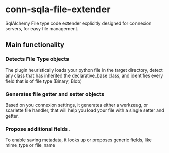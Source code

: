 # conn-sqla-file-extender

SqlAlchemy File type code extender explicitly designed for connexion servers, for easy file management.

## Main functionality

### Detects File Type objects

The plugin heuristically loads your python file in the target directory, detect any class that has inherited the declarative_base class, and identifies every field that is of file type (Binary, Blob)

### Generates file getter and setter objects

Based on you connexion settings, it generates either a werkzeug, or scarlette file handler, that will help you load your file with a single setter and getter.

### Propose additional fields.

To enable saving metadata, it looks up or proposes generic fields, like mime_type or file_name
